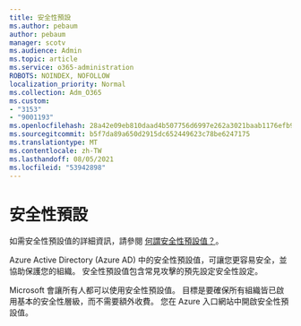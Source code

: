 ```yaml
---
title: 安全性預設
ms.author: pebaum
author: pebaum
manager: scotv
ms.audience: Admin
ms.topic: article
ms.service: o365-administration
ROBOTS: NOINDEX, NOFOLLOW
localization_priority: Normal
ms.collection: Adm_O365
ms.custom:
- "3153"
- "9001193"
ms.openlocfilehash: 28a42e09eb810daad4b507756d6997e262a3021baab1176efb9050d793c0a05e
ms.sourcegitcommit: b5f7da89a650d2915dc652449623c78be6247175
ms.translationtype: MT
ms.contentlocale: zh-TW
ms.lasthandoff: 08/05/2021
ms.locfileid: "53942898"
---
```

# <a name="security-defaults"></a>安全性預設

如需安全性預設值的詳細資訊，請參閱 [何謂安全性預設值？](https://docs.microsoft.com/azure/active-directory/conditional-access/concept-conditional-access-security-defaults)。

Azure Active Directory (Azure AD) 中的安全性預設值，可讓您更容易安全，並協助保護您的組織。 安全性預設值包含常見攻擊的預先設定安全性設定。

Microsoft 會讓所有人都可以使用安全性預設值。 目標是要確保所有組織皆已啟用基本的安全性層級，而不需要額外收費。 您在 Azure 入口網站中開啟安全性預設值。
